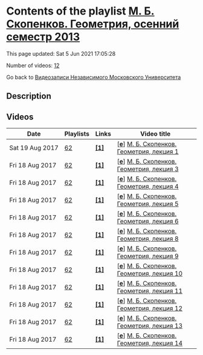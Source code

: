 # Contents of the playlist [М. Б. Скопенков. Геометрия, осенний семестр 2013](https://www.youtube.com/playlist?list=PLp9ABVh6_x4FGKFE0CVi479pYH4ZDXbJe)

This page updated: Sat 5 Jun 2021 17:05:28

Number of videos: [12](#videos)

Go back to [Видеозаписи Независимого Московского Университета](../README.md)

## Description



## Videos

|Date|Playlists|Links|Video title|
|---|---|---|---|
| Sat&nbsp;19&nbsp;Aug&nbsp;2017 | [62](../playlists/62 "М. Б. Скопенков. Геометрия, осенний семестр 2013") | [**[1]**](http://ium.mccme.ru/f13/geometry.html) | [[**e**](https://studio.youtube.com/video/9N9BS3r5p7Q/edit "Edit")] [М. Б. Скопенков. Геометрия, лекция 1](https://www.youtube.com/watch?v=9N9BS3r5p7Q&list=PLp9ABVh6_x4FGKFE0CVi479pYH4ZDXbJe "Курс лекций для 1 курса. 2 сентября 2013 г. 17:30, НМУ 401 (Москва, Большой Власьевский пер., 11) http://ium.mccme.ru/f13/geometry.html") |
| Fri&nbsp;18&nbsp;Aug&nbsp;2017 | [62](../playlists/62 "М. Б. Скопенков. Геометрия, осенний семестр 2013") | [**[1]**](http://ium.mccme.ru/f13/geometry.html) | [[**e**](https://studio.youtube.com/video/opDVHzqYJoc/edit "Edit")] [М. Б. Скопенков. Геометрия, лекция 3](https://www.youtube.com/watch?v=opDVHzqYJoc&list=PLp9ABVh6_x4FGKFE0CVi479pYH4ZDXbJe "Курс лекций для 1 курса. 16 сентября 2013 г. 17:30, НМУ 401 (Москва, Большой Власьевский пер., 11) http://ium.mccme.ru/f13/geometry.html") |
| Fri&nbsp;18&nbsp;Aug&nbsp;2017 | [62](../playlists/62 "М. Б. Скопенков. Геометрия, осенний семестр 2013") | [**[1]**](http://ium.mccme.ru/f13/geometry.html) | [[**e**](https://studio.youtube.com/video/krUhpADJJR4/edit "Edit")] [М. Б. Скопенков. Геометрия, лекция 4](https://www.youtube.com/watch?v=krUhpADJJR4&list=PLp9ABVh6_x4FGKFE0CVi479pYH4ZDXbJe "Курс лекций для 1 курса. 23 сентября 2013 г. 17:30, НМУ 401 (Москва, Большой Власьевский пер., 11) http://ium.mccme.ru/f13/geometry.html") |
| Fri&nbsp;18&nbsp;Aug&nbsp;2017 | [62](../playlists/62 "М. Б. Скопенков. Геометрия, осенний семестр 2013") | [**[1]**](http://ium.mccme.ru/f13/geometry.html) | [[**e**](https://studio.youtube.com/video/95XO9JUNAjM/edit "Edit")] [М. Б. Скопенков. Геометрия, лекция 5](https://www.youtube.com/watch?v=95XO9JUNAjM&list=PLp9ABVh6_x4FGKFE0CVi479pYH4ZDXbJe "Курс лекций для 1 курса. 30 сентября 2013 г. 17:30, НМУ 401 (Москва, Большой Власьевский пер., 11) http://ium.mccme.ru/f13/geometry.html") |
| Fri&nbsp;18&nbsp;Aug&nbsp;2017 | [62](../playlists/62 "М. Б. Скопенков. Геометрия, осенний семестр 2013") | [**[1]**](http://ium.mccme.ru/f13/geometry.html) | [[**e**](https://studio.youtube.com/video/CSJH1iAluaw/edit "Edit")] [М. Б. Скопенков. Геометрия, лекция 6](https://www.youtube.com/watch?v=CSJH1iAluaw&list=PLp9ABVh6_x4FGKFE0CVi479pYH4ZDXbJe "Курс лекций для 1 курса. 7 октября 2013 г. 17:30, НМУ 401 (Москва, Большой Власьевский пер., 11) http://ium.mccme.ru/f13/geometry.html") |
| Fri&nbsp;18&nbsp;Aug&nbsp;2017 | [62](../playlists/62 "М. Б. Скопенков. Геометрия, осенний семестр 2013") | [**[1]**](http://ium.mccme.ru/f13/geometry.html) | [[**e**](https://studio.youtube.com/video/pjIMEmukMDQ/edit "Edit")] [М. Б. Скопенков. Геометрия, лекция 8](https://www.youtube.com/watch?v=pjIMEmukMDQ&list=PLp9ABVh6_x4FGKFE0CVi479pYH4ZDXbJe "Курс лекций для 1 курса. 21 октября 2013 г. 17:30, НМУ 401 (Москва, Большой Власьевский пер., 11) http://ium.mccme.ru/f13/geometry.html") |
| Fri&nbsp;18&nbsp;Aug&nbsp;2017 | [62](../playlists/62 "М. Б. Скопенков. Геометрия, осенний семестр 2013") | [**[1]**](http://ium.mccme.ru/f13/geometry.html) | [[**e**](https://studio.youtube.com/video/JMXsB6mqDeM/edit "Edit")] [М. Б. Скопенков. Геометрия, лекция 9](https://www.youtube.com/watch?v=JMXsB6mqDeM&list=PLp9ABVh6_x4FGKFE0CVi479pYH4ZDXbJe "Курс лекций для 1 курса. 28 октября 2013 г. 17:30, НМУ 401 (Москва, Большой Власьевский пер., 11) http://ium.mccme.ru/f13/geometry.html") |
| Fri&nbsp;18&nbsp;Aug&nbsp;2017 | [62](../playlists/62 "М. Б. Скопенков. Геометрия, осенний семестр 2013") | [**[1]**](http://ium.mccme.ru/f13/geometry.html) | [[**e**](https://studio.youtube.com/video/3YLWzJwqk6k/edit "Edit")] [М. Б. Скопенков. Геометрия, лекция 10](https://www.youtube.com/watch?v=3YLWzJwqk6k&list=PLp9ABVh6_x4FGKFE0CVi479pYH4ZDXbJe "Курс лекций для 1 курса. 4 ноября 2013 г. 17:30, НМУ 401 (Москва, Большой Власьевский пер., 11) http://ium.mccme.ru/f13/geometry.html") |
| Fri&nbsp;18&nbsp;Aug&nbsp;2017 | [62](../playlists/62 "М. Б. Скопенков. Геометрия, осенний семестр 2013") | [**[1]**](http://ium.mccme.ru/f13/geometry.html) | [[**e**](https://studio.youtube.com/video/y6aAbY8c-9M/edit "Edit")] [М. Б. Скопенков. Геометрия, лекция 11](https://www.youtube.com/watch?v=y6aAbY8c-9M&list=PLp9ABVh6_x4FGKFE0CVi479pYH4ZDXbJe "Курс лекций для 1 курса. 11 ноября 2013 г. 17:30, НМУ 401 (Москва, Большой Власьевский пер., 11) http://ium.mccme.ru/f13/geometry.html") |
| Fri&nbsp;18&nbsp;Aug&nbsp;2017 | [62](../playlists/62 "М. Б. Скопенков. Геометрия, осенний семестр 2013") | [**[1]**](http://ium.mccme.ru/f13/geometry.html) | [[**e**](https://studio.youtube.com/video/f3iJKJsjYjc/edit "Edit")] [М. Б. Скопенков. Геометрия, лекция 12](https://www.youtube.com/watch?v=f3iJKJsjYjc&list=PLp9ABVh6_x4FGKFE0CVi479pYH4ZDXbJe "Курс лекций для 1 курса. 18 ноября 2013 г. 17:30, НМУ 401 (Москва, Большой Власьевский пер., 11) http://ium.mccme.ru/f13/geometry.html") |
| Fri&nbsp;18&nbsp;Aug&nbsp;2017 | [62](../playlists/62 "М. Б. Скопенков. Геометрия, осенний семестр 2013") | [**[1]**](http://ium.mccme.ru/f13/geometry.html) | [[**e**](https://studio.youtube.com/video/7rzmY7OZah4/edit "Edit")] [М. Б. Скопенков. Геометрия, лекция 13](https://www.youtube.com/watch?v=7rzmY7OZah4&list=PLp9ABVh6_x4FGKFE0CVi479pYH4ZDXbJe "Курс лекций для 1 курса. 25 ноября 2013 г. 17:30, НМУ 401 (Москва, Большой Власьевский пер., 11) http://ium.mccme.ru/f13/geometry.html") |
| Fri&nbsp;18&nbsp;Aug&nbsp;2017 | [62](../playlists/62 "М. Б. Скопенков. Геометрия, осенний семестр 2013") | [**[1]**](http://ium.mccme.ru/f13/geometry.html) | [[**e**](https://studio.youtube.com/video/82Xk3U4yOMM/edit "Edit")] [М. Б. Скопенков. Геометрия, лекция 14](https://www.youtube.com/watch?v=82Xk3U4yOMM&list=PLp9ABVh6_x4FGKFE0CVi479pYH4ZDXbJe "Курс лекций для 1 курса. 2 декабря 2013 г. 17:30, НМУ 401 (Москва, Большой Власьевский пер., 11) http://ium.mccme.ru/f13/geometry.html") |
